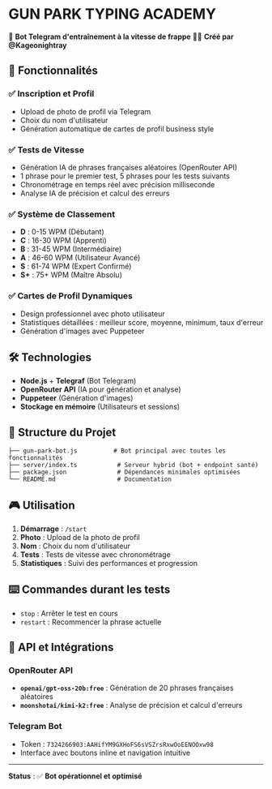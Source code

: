 # GUN PARK TYPING ACADEMY 

🎯 **Bot Telegram d'entraînement à la vitesse de frappe**
👨‍💻 **Créé par @Kageonightray**

## 🚀 Fonctionnalités

### ✅ Inscription et Profil
- Upload de photo de profil via Telegram  
- Choix du nom d'utilisateur
- Génération automatique de cartes de profil business style

### ✅ Tests de Vitesse
- Génération IA de phrases françaises aléatoires (OpenRouter API)
- 1 phrase pour le premier test, 5 phrases pour les tests suivants
- Chronométrage en temps réel avec précision milliseconde
- Analyse IA de précision et calcul des erreurs

### ✅ Système de Classement
- **D** : 0-15 WPM (Débutant)
- **C** : 16-30 WPM (Apprenti) 
- **B** : 31-45 WPM (Intermédiaire)
- **A** : 46-60 WPM (Utilisateur Avancé)
- **S** : 61-74 WPM (Expert Confirmé)
- **S+** : 75+ WPM (Maître Absolu)

### ✅ Cartes de Profil Dynamiques
- Design professionnel avec photo utilisateur
- Statistiques détaillées : meilleur score, moyenne, minimum, taux d'erreur
- Génération d'images avec Puppeteer

## 🛠️ Technologies

- **Node.js** + **Telegraf** (Bot Telegram)
- **OpenRouter API** (IA pour génération et analyse)
- **Puppeteer** (Génération d'images)
- **Stockage en mémoire** (Utilisateurs et sessions)

## 📁 Structure du Projet

```
├── gun-park-bot.js          # Bot principal avec toutes les fonctionnalités
├── server/index.ts           # Serveur hybrid (bot + endpoint santé)
├── package.json              # Dépendances minimales optimisées
└── README.md                 # Documentation
```

## 🎮 Utilisation

1. **Démarrage** : `/start`
2. **Photo** : Upload de la photo de profil
3. **Nom** : Choix du nom d'utilisateur  
4. **Tests** : Tests de vitesse avec chronométrage
5. **Statistiques** : Suivi des performances et progression

## ⌨️ Commandes durant les tests

- `stop` : Arrêter le test en cours
- `restart` : Recommencer la phrase actuelle

## 🔧 API et Intégrations

### OpenRouter API
- **`openai/gpt-oss-20b:free`** : Génération de 20 phrases françaises aléatoires
- **`moonshotai/kimi-k2:free`** : Analyse de précision et calcul d'erreurs

### Telegram Bot
- Token : `7324266903:AAHifYM9GXHoFS6sVSZrsRxwOoEENOOxw98`
- Interface avec boutons inline et navigation intuitive

---

**Status** : ✅ **Bot opérationnel et optimisé**